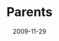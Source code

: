 ---
layout: message
category: message
series: "Typecast"
title: "Parents"
date: 2009-11-29
audio-description: "Brian Tome discusses the stages of parenting along the progression from nurse to friend."
audio: "http://s3.amazonaws.com/crossroadsaudiomessages/Typecast3.mp3"
audio-title: "Parents"
audio-duration: "30:12"
video-description: "Brian Tome discusses the stages of parenting along the progression from nurse to friend."
video-title: "Parents"
video: "https://s3.amazonaws.com/crossroadsvideomessages/Typecast3.mp4"
video-poster: "https://www.crossroads.net/uploadedfiles/Typecast3-still.jpg"
program-description: ""
program: "http://www.crossroads.net/players/media/hq/11_28-29_09Program.pdf"
program-title: "Parents (Program)"
notes-description: " "
notes: "http://www.crossroads.net/players/media/hq/SN_11_28-29_09.pdf "
notes-title: "Parents (Study)"
---